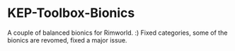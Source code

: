 # KEP-Toolbox-Bionics
A couple of balanced bionics for Rimworld. :)
Fixed categories, some of the bionics are revomed, fixed a major issue.
